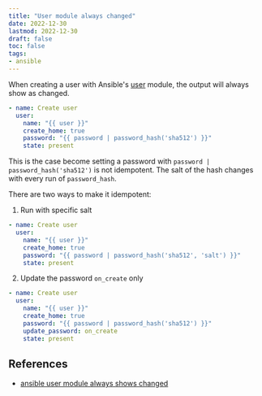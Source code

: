 ```yaml
---
title: "User module always changed"
date: 2022-12-30
lastmod: 2022-12-30
draft: false
toc: false
tags:
- ansible
---
```


When creating a user with Ansible's [user](https://docs.ansible.com/ansible/latest/collections/ansible/builtin/user_module.html) module, the output will always show as changed.

```yaml
- name: Create user
  user:
    name: "{{ user }}"
    create_home: true
    password: "{{ password | password_hash('sha512') }}"
    state: present
```

This is the case become setting a password with `password | password_hash('sha512')` is not idempotent. The salt of the hash changes with every run of `password_hash`.

There are two ways to make it idempotent:
1. Run with specific salt

```yaml
- name: Create user
  user:
    name: "{{ user }}"
    create_home: true
    password: "{{ password | password_hash('sha512', 'salt') }}"
    state: present
```

2. Update the password `on_create` only

```yaml
- name: Create user
  user:
    name: "{{ user }}"
    create_home: true
    password: "{{ password | password_hash('sha512') }}"
    update_password: on_create
    state: present
```

## References
- [ansible user module always shows changed](https://stackoverflow.com/questions/56869949/ansible-user-module-always-shows-changed)
